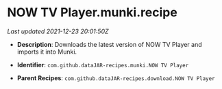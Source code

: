 # NOW TV Player.munki.recipe

_Last updated 2021-12-23 20:01:50Z_

- **Description**: Downloads the latest version of NOW TV Player and imports it into Munki.

- **Identifier**: `com.github.dataJAR-recipes.munki.NOW TV Player`

- **Parent Recipes**: `com.github.dataJAR-recipes.download.NOW TV Player`
